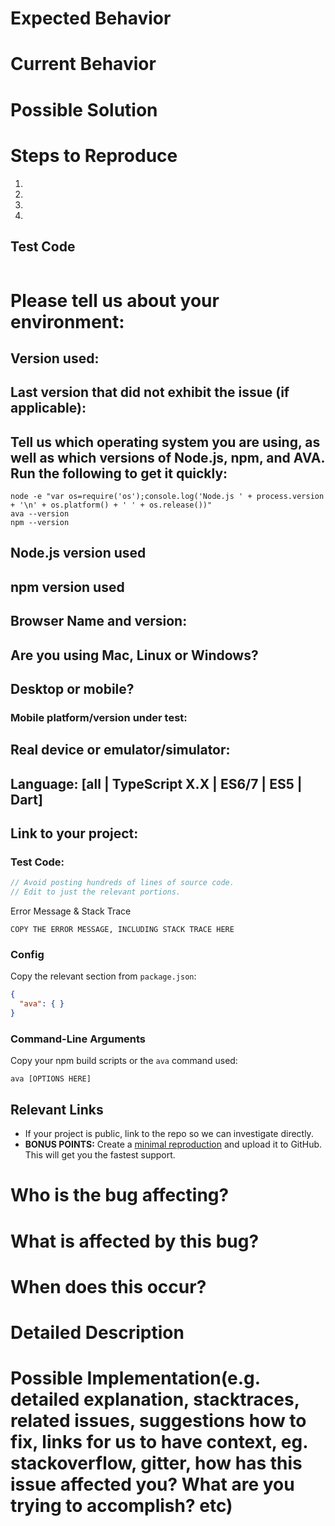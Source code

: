 <!--- Provide a general summary of the issue in the Title above -->

# Expected Behavior
<!--- Tell us what should happen -->

# Current Behavior
<!--- Tell us what happens instead of the expected behavior -->

# Possible Solution
<!--- Not obligatory, but suggest a fix/reason for the bug, -->

# Steps to Reproduce

<!--- Provide a link to a live example, or an unambiguous set of steps to -->
<!--- reproduce this bug. Include code to reproduce, if relevant -->

1.
2.
3.
4.

## Test Code
```js

```

# Please tell us about your environment:

## Version used:

## Last version that did not exhibit the issue (if applicable):

## Tell us which operating system you are using, as well as which versions of Node.js, npm, and AVA. Run the following to get it quickly:

```
node -e "var os=require('os');console.log('Node.js ' + process.version + '\n' + os.platform() + ' ' + os.release())"
ava --version
npm --version
```

## Node.js version used

## npm version used

## Browser Name and version:

## Are you using Mac, Linux or Windows?

## Desktop or mobile?

### Mobile platform/version under test:

## Real device or emulator/simulator:

## Language: [all | TypeScript X.X | ES6/7 | ES5 | Dart]

## Link to your project:

### Test Code:

```js
// Avoid posting hundreds of lines of source code.
// Edit to just the relevant portions.
```

Error Message & Stack Trace

```
COPY THE ERROR MESSAGE, INCLUDING STACK TRACE HERE
```

### Config

Copy the relevant section from `package.json`:

```json
{
  "ava": { }
}
```

### Command-Line Arguments

Copy your npm build scripts or the `ava` command used:

```
ava [OPTIONS HERE]
```

## Relevant Links

- If your project is public, link to the repo so we can investigate directly.
- **BONUS POINTS:** Create a [minimal reproduction](http://stackoverflow.com/help/mcve) and upload it to GitHub. This will get you the fastest support.

# Who is the bug affecting?

# What is affected by this bug?

# When does this occur?

<!--- Provide a general summary of the issue in the Title above -->

# Detailed Description
<!--- Provide a detailed description of the change or addition you are proposing -->

# Possible Implementation(e.g. detailed explanation, stacktraces, related issues, suggestions how to fix, links for us to have context, eg. stackoverflow, gitter, how has this issue affected you? What are you trying to accomplish? etc)
<!--- Not obligatory, but suggest an idea for implementing addition or change -->
